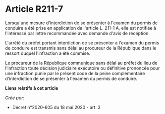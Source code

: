# Article R211-7

Lorsqu'une mesure d'interdiction de se présenter à l'examen du permis de conduire a été prise en application de l'article L.
211-1 A, elle est notifiée à l'intéressé par lettre recommandée avec demande d'avis de réception.

L'arrêté du préfet portant interdiction de se présenter à l'examen du permis de conduire est transmis sans délai au procureur
de la République dans le ressort duquel l'infraction a été commise.

Le procureur de la République communique sans délai au préfet du lieu de l'infraction toute décision judiciaire exécutoire ou
définitive prononcée pour une infraction punie par le présent code de la peine complémentaire d'interdiction de se présenter
à l'examen du permis de conduire.

**Liens relatifs à cet article**

_Créé par_:

  - Décret n°2020-605 du 18 mai 2020 - art. 3
